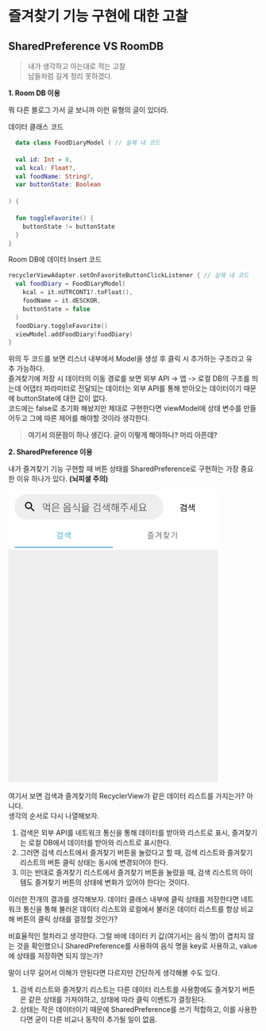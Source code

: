 # 즐겨찾기 기능 구현에 대한 고찰

## SharedPreference VS RoomDB
> 내가 생각하고 아는대로 적는 고찰  
> 남들처럼 길게 정리 못하겠다.

 **1. Room DB 이용**

뭐 다른 블로그 가서 글 보니까 이런 유형의 글이 있더라.

데이터 클래스 코드
```kotlin
  data class FoodDiaryModel ( // 실제 내 코드

  val id: Int = 0,
  val kcal: Float?,
  val foodName: String?,
  var buttonState: Boolean

) {

  fun toggleFavorite() {
    buttonState != buttonState
  }
}
```
Room DB에 데이터 Insert 코드

```kotlin
recyclerViewAdapter.setOnFavoriteButtonClickListener { // 실제 내 코드
  val foodDiary = FoodDiaryModel(
    kcal = it.nUTRCONT1?.toFloat(),
    foodName = it.dESCKOR,
    buttonState = false
  )
  foodDiary.toggleFavorite()
  viewModel.addFoodDiary(foodDiary)
}
```
위의 두 코드를 보면 리스너 내부에서 Model을 생성 후 클릭 시 추가하는 구조라고 유추 가능하다.  
즐겨찾기에 저장 시 데이터의 이동 경로를 보면 외부 API -> 앱 -> 로컬 DB의 구조를 띄는데 어댑터 파라미터로 전달되는 데이터는 외부 API를 통해 받아오는 데이터이기 때문에 buttonState에 대한 값이 없다.  
코드에는 false로 초기화 해놨지만 제대로 구현한다면 viewModel에 상태 변수를 만들어두고 그에 따른 제어를 해야할 것이라 생각한다.  
> **여기서 의문점이 하나 생긴다. 굳이 이렇게 해야하나? 머리 아픈데?** 

 **2. SharedPreference 이용**

내가 즐겨찾기 기능 구현할 때 버튼 상태를 SharedPreference로 구현하는 가장 중요한 이유 하나가 있다. **(뇌피셜 주의)**  

![이미지](/img/kcal_list.png)

여기서 보면 검색과 즐겨찾기의 RecyclerView가 같은 데이터 리스트를 가지는가? 아니다.  
생각의 순서로 다시 나열해보자.  

1. 검색은 외부 API를 네트워크 통신을 통해 데이터를 받아와 리스트로 표시, 즐겨찾기는 로컬 DB에서 데이터를 받아와 리스트로 표시한다.  
2. 그러면 검색 리스트에서 즐겨찾기 버튼을 눌렀다고 할 때, 검색 리스트와 즐겨찾기 리스트의 버튼 클릭 상태는 동시에 변경되어야 한다.  
3. 이는 반대로 즐겨찾기 리스트에서 즐겨찾기 버튼을 눌렀을 때, 검색 리스트의 아이템도 즐겨찾기 버튼의 상태에 변화가 있어야 한다는 것이다.  

이러한 전개의 결과를 생각해보자. 데이터 클래스 내부에 클릭 상태를 저장한다면 네트워크 통신을 통해 불러온 데이터 리스트와 로컬에서 불러온 데이터 리스트를 항상 비교해 버튼의 클릭 상태를 결정할 것인가?  

비효율적인 절차라고 생각한다. 그럴 바에 데이터 키 값(여기서는 음식 명)이 겹치지 않는 것을 확인했으니 SharedPreference를 사용하여 음식 명을 key로 사용하고, value에 상태를 저장하면 되지 않는가?  

말이 너무 길어서 이해가 안된다면 다르지만 간단하게 생각해볼 수도 있다.  
1. 검색 리스트와 즐겨찾기 리스트는 다른 데이터 리스트를 사용함에도 즐겨찾기 버튼은 같은 상태를 가져야하고, 상태에 따라 클릭 이벤트가 결정된다.
2. 상태는 작은 데이터이기 때문에 SharedPreference를 쓰기 적합하고, 이를 사용한다면 굳이 다른 비교나 동작이 추가될 일이 없음.
